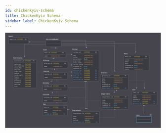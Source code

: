 ```yaml
---
id: chickenkyiv-schema
title: ChickenKyiv Schema
sidebar_label: ChickenKyiv Schema
---
```


![](https://raw.githubusercontent.com/ChickenKyiv/creative/master/database-schemes/Recipe-ChickenKyiv-Release%231%20Schema%20%20%20SqlDBM.png)
